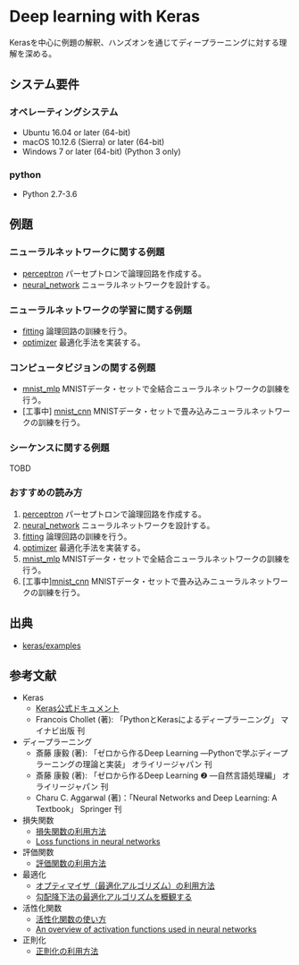 # Deep learning with Keras
Kerasを中心に例題の解釈、ハンズオンを通じてディープラーニングに対する理解を深める。  

## システム要件

### オペレーティングシステム
- Ubuntu 16.04 or later (64-bit)
- macOS 10.12.6 (Sierra) or later (64-bit)
- Windows 7 or later (64-bit) (Python 3 only)

### python
- Python 2.7-3.6

## 例題

### ニューラルネットワークに関する例題
- [perceptron](perceptron) パーセプトロンで論理回路を作成する。
- [neural_network](neural_network) ニューラルネットワークを設計する。

### ニューラルネットワークの学習に関する例題
- [fitting](fitting) 論理回路の訓練を行う。
- [optimizer](optimizer) 最適化手法を実装する。

### コンピュータビジョンの関する例題
- [mnist_mlp](mnist_mlp) MNISTデータ・セットで全結合ニューラルネットワークの訓練を行う。
- [工事中] [mnist_cnn](mnist_cnn) MNISTデータ・セットで畳み込みニューラルネットワークの訓練を行う。

### シーケンスに関する例題
TOBD

### おすすめの読み方
1. [perceptron](perceptron) パーセプトロンで論理回路を作成する。
2. [neural_network](neural_network) ニューラルネットワークを設計する。
3. [fitting](fitting) 論理回路の訓練を行う。
4. [optimizer](optimizer) 最適化手法を実装する。
5. [mnist_mlp](mnist_mlp) MNISTデータ・セットで全結合ニューラルネットワークの訓練を行う。
6. [工事中][mnist_cnn](mnist_cnn) MNISTデータ・セットで畳み込みニューラルネットワークの訓練を行う。

## 出典
- [keras/examples](https://github.com/keras-team/keras/blob/master/examples/README.md)

## 参考文献
- Keras
  - [Keras公式ドキュメント](https://keras.io/ja/)
  - Francois Chollet (著): 「PythonとKerasによるディープラーニング」 マイナビ出版 刊
- ディープラーニング
  - 斎藤 康毅 (著): 「ゼロから作るDeep Learning ―Pythonで学ぶディープラーニングの理論と実装」 オライリージャパン 刊
  - 斎藤 康毅 (著): 「ゼロから作るDeep Learning ❷ ―自然言語処理編」 オライリージャパン 刊
  - Charu C. Aggarwal (著)：「Neural Networks and Deep Learning: A Textbook」 Springer 刊
- 損失関数
  - [損失関数の利用方法](https://keras.io/ja/losses/)
  - [Loss functions in neural networks](https://isaacchanghau.github.io/post/loss_functions/)
- 評価関数
  - [評価関数の利用方法](https://keras.io/ja/metrics/)
- 最適化
  - [オプティマイザ（最適化アルゴリズム）の利用方法](https://keras.io/ja/optimizers/)
  - [勾配降下法の最適化アルゴリズムを概観する](https://postd.cc/optimizing-gradient-descent/)
- 活性化関数
  - [活性化関数の使い方](https://keras.io/ja/activations/)
  - [An overview of activation functions used in neural networks](https://adl1995.github.io/an-overview-of-activation-functions-used-in-neural-networks.html)
- 正則化
  - [正則化の利用方法](https://keras.io/ja/regularizers/)
